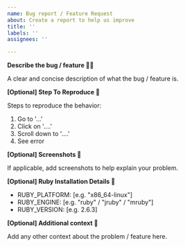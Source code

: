 ```yaml
---
name: Bug report / Feature Request
about: Create a report to help us improve
title: ''
labels: ''
assignees: ''

---
```


**Describe the bug / feature 🐞💡**

A clear and concise description of what the bug / feature is.

**\[Optional\] Step To Reproduce 🎨**

Steps to reproduce the behavior:
1. Go to '...'
2. Click on '....'
3. Scroll down to '....'
4. See error

**\[Optional\] Screenshots 📸**

If applicable, add screenshots to help explain your problem.

**\[Optional\] Ruby Installation Details 💎**

 - RUBY_PLATFORM: [e.g. "x86_64-linux"]
 - RUBY_ENGINE: [e.g. "ruby" / "jruby" / "mruby"]
 - RUBY_VERSION: [e.g. 2.6.3]

**\[Optional\] Additional context 📝**

Add any other context about the problem / feature here.
